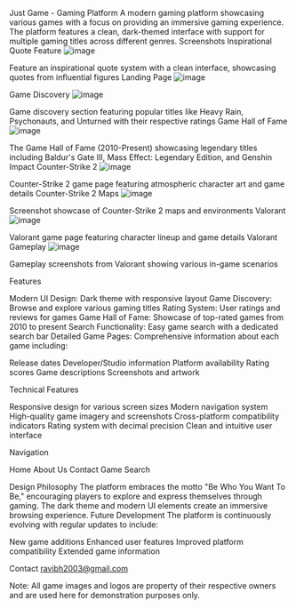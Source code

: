 Just Game - Gaming Platform
A modern gaming platform showcasing various games with a focus on providing an immersive gaming experience. The platform features a clean, dark-themed interface with support for multiple gaming titles across different genres.
Screenshots
Inspirational Quote Feature
![image](https://github.com/user-attachments/assets/58a6b994-de01-4967-86a6-c707ed682ee3)

Feature an inspirational quote system with a clean interface, showcasing quotes from influential figures
Landing Page
![image](https://github.com/user-attachments/assets/a9c9ac13-6773-49cc-b719-849e7cbbd7a7)

Game Discovery
![image](https://github.com/user-attachments/assets/077ccd87-3773-46e1-ae8e-6c46c7fd5a9e)

Game discovery section featuring popular titles like Heavy Rain, Psychonauts, and Unturned with their respective ratings
Game Hall of Fame
![image](https://github.com/user-attachments/assets/09496921-eb9d-49ac-b261-e65dd56abd82)

The Game Hall of Fame (2010-Present) showcasing legendary titles including Baldur's Gate III, Mass Effect: Legendary Edition, and Genshin Impact
Counter-Strike 2
![image](https://github.com/user-attachments/assets/eff27bb4-e6be-46be-92b2-6edcf1bd18d1)

Counter-Strike 2 game page featuring atmospheric character art and game details
Counter-Strike 2 Maps
![image](https://github.com/user-attachments/assets/21200fe1-dca6-4276-8c2a-4b294f52f739)

Screenshot showcase of Counter-Strike 2 maps and environments
Valorant
![image](https://github.com/user-attachments/assets/d3444e66-e957-48ce-8b49-a4816781c99b)

Valorant game page featuring character lineup and game details
Valorant Gameplay
![image](https://github.com/user-attachments/assets/161fd939-7441-4520-870c-ab7a5087aa08)

Gameplay screenshots from Valorant showing various in-game scenarios

Features

Modern UI Design: Dark theme with responsive layout
Game Discovery: Browse and explore various gaming titles
Rating System: User ratings and reviews for games
Game Hall of Fame: Showcase of top-rated games from 2010 to present
Search Functionality: Easy game search with a dedicated search bar
Detailed Game Pages: Comprehensive information about each game including:

Release dates
Developer/Studio information
Platform availability
Rating scores
Game descriptions
Screenshots and artwork


Technical Features

Responsive design for various screen sizes
Modern navigation system
High-quality game imagery and screenshots
Cross-platform compatibility indicators
Rating system with decimal precision
Clean and intuitive user interface


Navigation

Home
About Us
Contact
Game Search

Design Philosophy
The platform embraces the motto "Be Who You Want To Be," encouraging players to explore and express themselves through gaming. The dark theme and modern UI elements create an immersive browsing experience.
Future Development
The platform is continuously evolving with regular updates to include:

New game additions
Enhanced user features
Improved platform compatibility
Extended game information


Contact
ravibh2003@gmail.com

Note: All game images and logos are property of their respective owners and are used here for demonstration purposes only.
 
